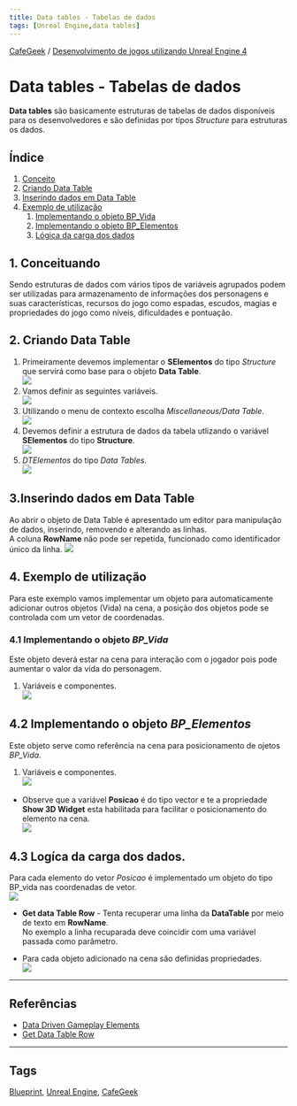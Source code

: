 ```yaml
---
title: Data tables - Tabelas de dados
tags: [Unreal Engine,data tables]
---
```


[CafeGeek](https://myerco.github.io/unreal-engine)  / [Desenvolvimento de jogos utilizando Unreal Engine 4](https://myerco.github.io/unreal-engine/unreal.html)

# Data tables - Tabelas de dados
**Data tables** são basicamente estruturas de tabelas de dados disponíveis para os desenvolvedores e são definidas por tipos *Structure* para estruturas os dados.  

## Índice
1. [Conceito](#1)
1. [Criando Data Table](#2)
1. [Inserindo dados em Data Table](#3)
1. [Exemplo de utilização](#4)
    1. [Implementando o objeto BP_Vida](#41)
    1. [Implementando o objeto BP_Elementos](#42)
    1. [Lógica da carga dos dados](#43)

<a name="1"></a>
## 1. Conceituando
Sendo estruturas de dados com vários tipos de variáveis agrupados podem ser utilizadas para armazenamento de informações dos personagens e suas características, recursos do jogo como espadas, escudos, magias e propriedades do jogo como níveis, dificuldades e pontuação.

<a name="2"></a>
## 2. Criando Data Table
1. Primeiramente devemos implementar o **SElementos** do tipo *Structure* que servirá como base para o objeto **Data Table**.     
![](../imagens/estruturas/blueprint_structure.png)  
1. Vamos definir as seguintes variáveis.   
![](../imagens/estruturas/blueprint_structure_variable_3.png)   
1. Utilizando o menu de contexto escolha *Miscellaneous/Data Table*.    
![](../imagens/estruturas/blueprint_datatable_menu.png)
1. Devemos definir a estrutura de dados da tabela utlizando o variável **SElementos** do tipo **Structure**.   
![](../imagens/estruturas/blueprint_datatable_row_structure.png)   
1. *DTElementos* do tipo *Data Tables*.   
 ![](../imagens/estruturas/blueprint_datatables.png)

<a name="3"></a>
## 3.Inserindo dados em Data Table
Ao abrir o objeto de Data Table é apresentado um editor para manipulação de dados, inserindo, removendo e alterando as linhas.  
A coluna **RowName** não pode ser repetida, funcionado como identificador único da linha.
![](../imagens/estruturas/blueprint_datatables_editor.png)

<a name="4"></a>
## 4. Exemplo de utilização
Para este exemplo vamos implementar um objeto para automaticamente adicionar outros objetos (Vida) na cena, a posição dos objetos pode se controlada com um vetor de coordenadas.  

<a name="41"></a>
### 4.1 Implementando o objeto *BP_Vida*
Este objeto deverá estar na cena para interação com o jogador pois pode aumentar o valor da vida do personagem.
1. Variáveis e componentes.  
![](../imagens/estruturas/blueprint_component_bp_vida.png)

<a name="22"></a>
## 4.2 Implementando o objeto *BP_Elementos*
Este objeto serve como referência na cena para posicionamento de ojetos *BP_Vida*.
1. Variáveis e componentes.   
![](../imagens/estruturas/blueprint_component_bp_elementos.png)
- Observe que a variável **Posicao** é do tipo vector e te a propriedade **Show 3D Widget** esta habilitada para facilitar o posicionamento do elemento na cena.  
![](../imagens/estruturas/blueprint_vetor_widget.png)

<a name="43"></a>
## 4.3 Logíca da carga dos dados.
Para cada elemento do vetor *Posicao* é implementado um objeto do tipo BP_vida nas coordenadas de vetor.   
![](../imagens/estruturas/blueprint_getdatatable.png)

- **Get data Table Row** - Tenta recuperar uma linha da **DataTable** por meio de texto em **RowName**.  
No exemplo a linha recuparada deve coincidir com uma variável passada como parâmetro.

- Para cada objeto adicionado na cena são definidas propriedades.    
![](../imagens/estruturas/blueprint_spawn_bp_vida.png)

***
## Referências
- [Data Driven Gameplay Elements](https://docs.unrealengine.com/en-US/InteractiveExperiences/DataDriven/index.html)
- [Get Data Table Row](https://docs.unrealengine.com/en-US/BlueprintAPI/Utilities/GetDataTableRow/index.html)

***
## Tags
[Blueprint](https://myerco.github.io/unreal-engine/ue4_blueprint/blueprint.html), [Unreal Engine](https://myerco.github.io/unreal-engine/unreal.html), [CafeGeek](https://myerco.github.io/unreal-engine/)
